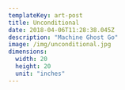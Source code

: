 ```yaml
---
templateKey: art-post
title: Unconditional
date: 2018-04-06T11:28:38.045Z
description: "Machine Ghost Go"
image: /img/unconditional.jpg
dimensions:
  width: 20
  height: 20
  unit: "inches"
---
```

